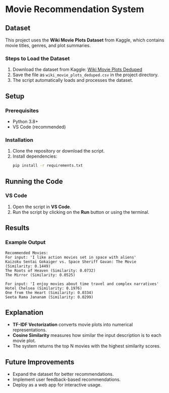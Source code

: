 # Movie Recommendation System

## Dataset

This project uses the **Wiki Movie Plots Dataset** from Kaggle, which contains movie titles, genres, and plot summaries.

### Steps to Load the Dataset

1. Download the dataset from Kaggle: [Wiki Movie Plots Deduped]([https://www.kaggle.com](https://www.kaggle.com/datasets/jrobischon/wikipedia-movie-plots?resource=download))
2. Save the file as `wiki_movie_plots_deduped.csv` in the project directory.
3. The script automatically loads and processes the dataset.

## Setup

### Prerequisites

- Python 3.8+
- VS Code (recommended)

### Installation

1. Clone the repository or download the script.
2. Install dependencies:
   ```sh
   pip install -r requirements.txt
   ```

## Running the Code

### VS Code

1. Open the script in **VS Code**.
2. Run the script by clicking on the **Run** button or using the terminal.

## Results

### Example Output

```
Recommended Movies:
For input: 'I like action movies set in space with aliens'
Kaizoku Sentai Gokaiger vs. Space Sheriff Gavan: The Movie (Similarity: 0.1449)
The Roots of Heaven (Similarity: 0.0732)
The Mirror (Similarity: 0.0525)

For input: 'I enjoy movies about time travel and complex narratives'
Hotel Chelsea (Similarity: 0.1976)
One from the Heart (Similarity: 0.0334)
Seeta Rama Jananam (Similarity: 0.0299)
```

## Explanation

- **TF-IDF Vectorization** converts movie plots into numerical representations.
- **Cosine Similarity** measures how similar the input description is to each movie plot.
- The system returns the top N movies with the highest similarity scores.

## Future Improvements

- Expand the dataset for better recommendations.
- Implement user feedback-based recommendations.
- Deploy as a web app for interactive usage.

